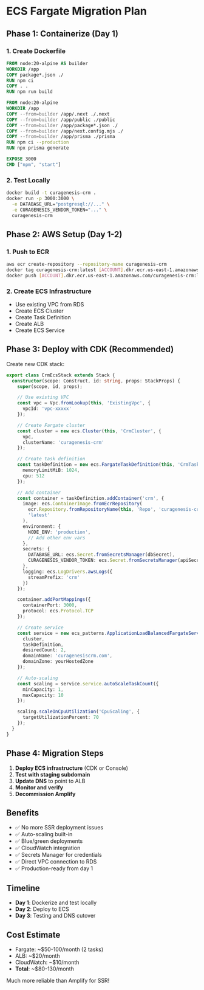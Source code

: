 # ECS Fargate Migration Plan

## Phase 1: Containerize (Day 1)

### 1. Create Dockerfile
```dockerfile
FROM node:20-alpine AS builder
WORKDIR /app
COPY package*.json ./
RUN npm ci
COPY . .
RUN npm run build

FROM node:20-alpine
WORKDIR /app
COPY --from=builder /app/.next ./.next
COPY --from=builder /app/public ./public
COPY --from=builder /app/package*.json ./
COPY --from=builder /app/next.config.mjs ./
COPY --from=builder /app/prisma ./prisma
RUN npm ci --production
RUN npx prisma generate

EXPOSE 3000
CMD ["npm", "start"]
```

### 2. Test Locally
```bash
docker build -t curagenesis-crm .
docker run -p 3000:3000 \
  -e DATABASE_URL="postgresql://..." \
  -e CURAGENESIS_VENDOR_TOKEN="..." \
  curagenesis-crm
```

## Phase 2: AWS Setup (Day 1-2)

### 1. Push to ECR
```bash
aws ecr create-repository --repository-name curagenesis-crm
docker tag curagenesis-crm:latest [ACCOUNT].dkr.ecr.us-east-1.amazonaws.com/curagenesis-crm:latest
docker push [ACCOUNT].dkr.ecr.us-east-1.amazonaws.com/curagenesis-crm:latest
```

### 2. Create ECS Infrastructure
- Use existing VPC from RDS
- Create ECS Cluster
- Create Task Definition
- Create ALB
- Create ECS Service

## Phase 3: Deploy with CDK (Recommended)

Create new CDK stack:
```typescript
export class CrmEcsStack extends Stack {
  constructor(scope: Construct, id: string, props: StackProps) {
    super(scope, id, props);

    // Use existing VPC
    const vpc = Vpc.fromLookup(this, 'ExistingVpc', {
      vpcId: 'vpc-xxxxx'
    });

    // Create Fargate cluster
    const cluster = new ecs.Cluster(this, 'CrmCluster', {
      vpc,
      clusterName: 'curagenesis-crm'
    });

    // Create task definition
    const taskDefinition = new ecs.FargateTaskDefinition(this, 'CrmTask', {
      memoryLimitMiB: 1024,
      cpu: 512
    });

    // Add container
    const container = taskDefinition.addContainer('crm', {
      image: ecs.ContainerImage.fromEcrRepository(
        ecr.Repository.fromRepositoryName(this, 'Repo', 'curagenesis-crm'),
        'latest'
      ),
      environment: {
        NODE_ENV: 'production',
        // Add other env vars
      },
      secrets: {
        DATABASE_URL: ecs.Secret.fromSecretsManager(dbSecret),
        CURAGENESIS_VENDOR_TOKEN: ecs.Secret.fromSecretsManager(apiSecret)
      },
      logging: ecs.LogDrivers.awsLogs({
        streamPrefix: 'crm'
      })
    });

    container.addPortMappings({
      containerPort: 3000,
      protocol: ecs.Protocol.TCP
    });

    // Create service
    const service = new ecs_patterns.ApplicationLoadBalancedFargateService(this, 'CrmService', {
      cluster,
      taskDefinition,
      desiredCount: 2,
      domainName: 'curagenesiscrm.com',
      domainZone: yourHostedZone
    });

    // Auto-scaling
    const scaling = service.service.autoScaleTaskCount({
      minCapacity: 1,
      maxCapacity: 10
    });

    scaling.scaleOnCpuUtilization('CpuScaling', {
      targetUtilizationPercent: 70
    });
  }
}
```

## Phase 4: Migration Steps

1. **Deploy ECS infrastructure** (CDK or Console)
2. **Test with staging subdomain**
3. **Update DNS** to point to ALB
4. **Monitor and verify**
5. **Decommission Amplify**

## Benefits

- ✅ No more SSR deployment issues
- ✅ Auto-scaling built-in
- ✅ Blue/green deployments
- ✅ CloudWatch integration
- ✅ Secrets Manager for credentials
- ✅ Direct VPC connection to RDS
- ✅ Production-ready from day 1

## Timeline

- **Day 1**: Dockerize and test locally
- **Day 2**: Deploy to ECS
- **Day 3**: Testing and DNS cutover

## Cost Estimate

- Fargate: ~$50-100/month (2 tasks)
- ALB: ~$20/month
- CloudWatch: ~$10/month
- **Total**: ~$80-130/month

Much more reliable than Amplify for SSR!
